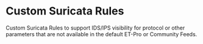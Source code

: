 # Custom Suricata Rules

Custom Suricata Rules to support IDS/IPS visibility for protocol or other parameters that are not available in the default ET-Pro or Community Feeds.
